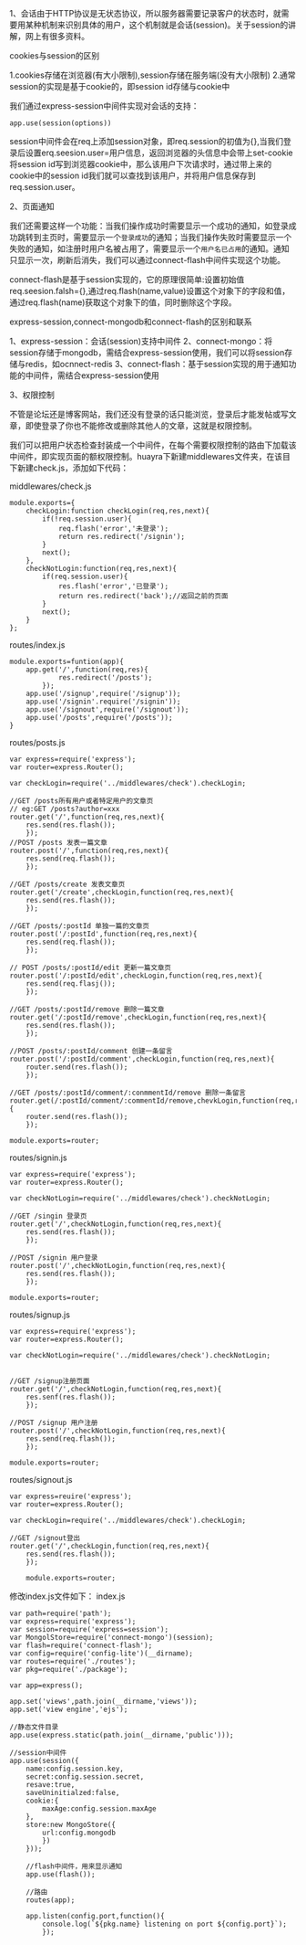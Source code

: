 1、会话由于HTTP协议是无状态协议，所以服务器需要记录客户的状态时，就需要用某种机制来识别具体的用户，这个机制就是会话(session)。关于session的讲解，网上有很多资料。

cookies与session的区别

1.cookies存储在浏览器(有大小限制),session存储在服务端(没有大小限制)
2.通常session的实现是基于cookie的，即session id存储与cookie中


我们通过express-session中间件实现对会话的支持：
	
	app.use(session(options))

session中间件会在req上添加session对象，即req.session的初值为{},当我们登录后设置erq.seesion.user=用户信息，返回浏览器的头信息中会带上set-cookie将session id写到浏览器cookie中，那么该用户下次请求时，通过带上来的cookie中的session id我们就可以查找到该用户，并将用户信息保存到req.session.user。

2、页面通知

我们还需要这样一个功能：当我们操作成功时需要显示一个成功的通知，如登录成功跳转到主页时，需要显示一个`登录成功`的通知；当我们操作失败时需要显示一个失败的通知，如注册时用户名被占用了，需要显示一个`用户名已占用`的通知。通知只显示一次，刷新后消失，我们可以通过connect-flash中间件实现这个功能。

connect-flash是基于session实现的，它的原理很简单:设置初始值req.seesion.falsh={},通过req.flash(name,value)设置这个对象下的字段和值，通过req.flash(name)获取这个对象下的值，同时删除这个字段。

express-session,connect-mongodb和connect-flash的区别和联系

1、express-session：会话(session)支持中间件
2、connect-mongo：将session存储于mongodb，需结合express-session使用，我们可以将session存储与redis，如ocnnect-redis
3、connect-flash：基于session实现的用于通知功能的中间件，需结合express-session使用

3、权限控制

 不管是论坛还是博客网站，我们还没有登录的话只能浏览，登录后才能发帖或写文章，即使登录了你也不能修改或删除其他人的文章，这就是权限控制。

 我们可以把用户状态检查封装成一个中间件，在每个需要权限控制的路由下加载该中间件，即实现页面的额权限控制。huayra下新建middlewares文件夹，在该目下新建check.js，添加如下代码：

middlewares/check.js

	module.exports={
		checkLogin:function checkLogin(req,res,next){
			if(!req.session.user){
				req.flash('error','未登录');
				return res.redirect('/signin');
			}
			next();
		},
		checkNotLogin:function(req,res,next){
			if(req.session.user){
				res.flash('error','已登录');
				return res.redirect('back');//返回之前的页面
			}
			next();
		}
	};


routes/index.js
	
	module.exports=funtion(app){
		app.get('/',function(req,res){
				res.redirect('/posts');
			});
		app.use('/signup',require('/signup'));
		app.use('/signin'.require('/signin'));
		app.use('/signout',require('/signout'));
		app.use('/posts',require('/posts'));
	}

routes/posts.js
	
	var express=require('express');
	var router=express.Router();

	var checkLogin=require('../middlewares/check').checkLogin;

	//GET /posts所有用户或者特定用户的文章页
	// eg:GET /posts?author=xxx
	router.get('/',function(req,res,next){
		res.send(res.flash());
		});
	//POST /posts 发表一篇文章
	router.post('/',function(req,res,next){
		res.send(req.flash());
		});

	//GET /posts/create 发表文章页
	router.get('/create',checkLogin,function(req,res,next){
		res.send(res.flash());
		});

	//GET /posts/:postId 单独一篇的文章页
	router.post('/:postId',function(req,res,next){
		res.send(req.flash());
		});

	// POST /posts/:postId/edit 更新一篇文章页
	router.post('/:postId/edit',checkLogin,function(req,res,next){
		res.send(req.flasj());
		});

	//GET /posts/:postId/remove 删除一篇文章
	router.get('/:postId/remove',checkLogin,function(req,res,next){
		res.send(res.flash());
		});

	//POST /posts/:postId/comment 创建一条留言
	router.post('/:postId/comment',checkLogin,function(req,res,next){
		router.send(res.flash());
		});

	//GET /posts/:postId/comment/:conmmentId/remove 删除一条留言
	router.get(/:postId/comment/:commentId/remove,chevkLogin,function(req,res,next){
		router.send(res.flash());
		});

	module.exports=router;
routes/signin.js
	
	var express=require('express');
	var router=express.Router();

	var checkNotLogin=require('../middlewares/check').checkNotLogin;

	//GET /singin 登录页
	router.get('/',checkNotLogin,function(req,res,next){
		res.send(res.flash());
		});

	//POST /signin 用户登录
	router.post('/',checkNotLogin,function(req,res,next){
		res.send(res.flash());
		});

	module.exports=router;

routes/signup.js

	var express=require('express');
	var router=express.Router();

	var checkNotLogin=require('../middlewares/check').checkNotLogin;


	//GET /signup注册页面
	router.get('/',checkNotLogin,function(req,res,next){
		res.senf(res.flash());
		});

	//POST /signup 用户注册
	router.post('/',checkNotLogin,function(req,res,next){
		res.send(req.flash());
		});

	module.exports=router;

routes/signout.js

	var express=reuire('express');
	var router=express.Router();

	var checkLogin=require('../middlewares/check').checkLogin;

	//GET /signout登出
	router.get('/',checkLogin,function(req,res,next){
		res.send(res.flash());
		});

		module.exports=router;
修改index.js文件如下：
index.js

	var path=require('path');
	var express=require('express');
	var session=require('express=session');
	var MongolStore=require('connect-mongo')(session);
	var flash=require('connect-flash');
	var config=require('config-lite')(__dirname);
	var routes=require('./routes');
	var pkg=require('./package');

	var app=express();

	app.set('views',path.join(__dirname,'views'));
	app.set('view engine','ejs');

	//静态文件目录
	app.use(express.static(path.join(__dirname,'public')));

	//session中间件
	app.use(session({
		name:config.session.key,
		secret:config.session.secret,
		resave:true,
		saveUninitialzed:false,
		cookie:{
			maxAge:config.session.maxAge
		},
		store:new MongoStore({
			url:config.mongodb
			})
		}));

		//flash中间件，用来显示通知
		app.use(flash());

		//路由
		routes(app);

		app.listen(config.port,function(){
			console.log(`${pkg.name} listening on port ${config.port}`);
			});


























